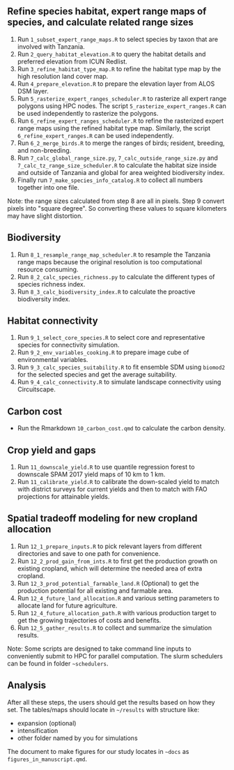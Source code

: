 ## Refine species habitat, expert range maps of species, and calculate related range sizes

1. Run `1_subset_expert_range_maps.R` to select species by taxon that are involved with Tanzania.
2. Run `2_query_habitat_elevation.R` to query the habitat details and preferred elevation from ICUN Redlist.
3. Run `3_refine_habitat_type_map.R` to refine the habitat type map by the high resolution land cover map.
4. Run `4_prepare_elevation.R` to prepare the elevation layer from ALOS DSM layer.
5. Run `5_rasterize_expert_ranges_scheduler.R` to rasterize all expert range polygons using HPC nodes. The script `5_rasterize_expert_ranges.R` can be used independently to rasterize the polygons.
6. Run `6_refine_expert_ranges_scheduler.R` to refine the rasterized expert range maps using the refined habitat type map. Similarly, the script `6_refine_expert_ranges.R` can be used independently.
7. Run `6_2_merge_birds.R` to merge the ranges of birds; resident, breeding, and non-breeding.
8. Run `7_calc_global_range_size.py`, `7_calc_outside_range_size.py` and `7_calc_tz_range_size_scheduler.R` to calculate the habitat size inside and outside of Tanzania and global for area weighted biodiversity index.
9. Finally run `7_make_species_info_catalog.R` to collect all numbers together into one file.

Note: the range sizes calculated from step 8 are all in pixels. Step 9 convert pixels into "square degree". So converting these values to square kilometers may have slight distortion.

## Biodiversity

1. Run `8_1_resample_range_map_scheduler.R` to resample the Tanzania range maps because the original resolution is too computational resource consuming.
2. Run `8_2_calc_species_richness.py` to calculate the different types of species richness index.
3. Run `8_3_calc_biodiversity_index.R` to calculate the proactive biodiversity index.

## Habitat connectivity

1. Run `9_1_select_core_species.R` to select core and representative species for connectivity simulation.
2. Run `9_2_env_variables_cooking.R` to prepare image cube of environmental variables.
3. Run `9_3_calc_species_suitability.R` to fit ensemble SDM using `biomod2` for the selected species and get the average suitability.
4. Run `9_4_calc_connectivity.R` to simulate landscape connectivity using Circuitscape.

## Carbon cost

- Run the Rmarkdown `10_carbon_cost.qmd` to calculate the carbon density.

## Crop yield and gaps

1. Run `11_downscale_yield.R` to use quantile regression forest to downscale SPAM 2017 yield maps of 10 km to 1 km.
2. Run `11_calibrate_yield.R` to calibrate the down-scaled yield to match with district surveys for current yields and then to match with FAO projections for attainable yields.

## Spatial tradeoff modeling for new cropland allocation

1. Run `12_1_prepare_inputs.R` to pick relevant layers from different directories and save to one path for convenience.
2. Run `12_2_prod_gain_from_ints.R` to first get the production growth on existing cropland, which will determine the needed area of extra cropland.
3. Run `12_3_prod_potential_farmable_land.R` (Optional) to get the production potential for all existing and farmable area.
4. Run `12_4_future_land_allocation.R` and various setting parameters to allocate land for future agriculture.
5. Run `12_4_future_allocation_path.R` with various production target to get the growing trajectories of costs and benefits.
6. Run `12_5_gather_results.R` to collect and summarize the simulation results.

Note: Some scripts are designed to take command line inputs to conveniently submit to HPC for parallel computation. The slurm schedulers can be found in folder `~schedulers`. 

## Analysis

After all these steps, the users should get the results based on how they set. The tables/maps should locate in `~/results` with structure like:

- expansion (optional)
- intensification
- other folder named by you for simulations

The document to make figures for our study locates in `~docs` as `figures_in_manuscript.qmd`.
